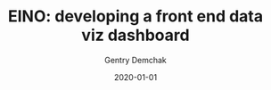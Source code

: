 ---
title: 'EINO: developing a front end data viz dashboard'
date: '2020-01-01'
description: 'Freelance gig for EINO'
tags: 'Front End Engineering, Freelance'
author: 'Gentry Demchak'
image: '/images/profile.jpg'
---